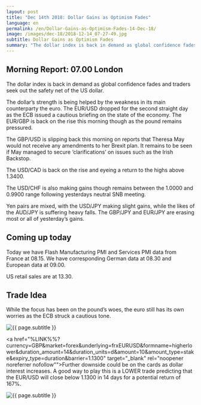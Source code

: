 ```yaml
---
layout: post
title: "Dec 14th 2018: Dollar Gains as Optimism Fades"
language: en
permalink: /en/Dollar-Gains-as-Optimism-Fades-14-Dec-18/
image: /images/dec-18/2018-12-14_07-27-49.jpg
subtitle: Dollar Gains as Optimism Fades
summary: "The dollar index is back in demand as global confidence fades and traders seek out the safety net of the US dollar. The dollar’s strength is being helped by the weakness in its main counterparty the euro. The EUR/USD dropped for the second straight day as the ECB issued a cautious briefing on the state of the economy"
---
```

## Morning Report: 07.00 London

The dollar index is back in demand as global confidence fades and traders seek out the safety net of the US dollar. 

The dollar’s strength is being helped by the weakness in its main counterparty the euro. The EUR/USD dropped for the second straight day as the ECB issued a cautious briefing on the state of the economy. The EUR/GBP is back on the rise this morning though as the pound remains pressured. 

The GBP/USD is slipping back this morning on reports that Theresa May would not receive any amendments to her Brexit plan. It remains to be seen if May managed to secure ‘clarifications’ on issues such as the Irish Backstop. 

The USD/CAD is back on the rise and eyeing a return to the highs above 1.3400. 

The USD/CHF is also making gains though remains between the 1.0000 and 0.9900 range following yesterdays neutral SNB meeting. 

Yen pairs are mixed, with the USD/JPY making slight gains, while the likes of the AUD/JPY is suffering heavy falls. The GBP/JPY and EUR/JPY are erasing most or all of yesterday’s gains. 

## Coming up today

Today we have Flash Manufacturing PMI and Services PMI data from France at 08.15. We have corresponding German data at 08.30 and European data at 09.00. 

US retail sales are at 13.30. 

## Trade Idea

While the focus has been on the pound’s woes, the euro still has its own worries as the ECB struck a cautious tone.

<img class="post-image" src="{{ site.url }}/images/dec-18/2018-12-14_07-27-49.jpg" alt="{{ page.subtitle }}" title="{{ page.subtitle }}">

<a href="%LINK%%?currency=GBP&market=forex&underlying=frxEURUSD&formname=higherlower&duration_amount=14&duration_units=d&amount=10&amount_type=stake&expiry_type=duration&barrier=1.1300" target="_blank"  rel="noopener noreferrer nofollow"">Further downside could be on the cards as dollar interest increases. A good way to play this is a LOWER trade predicting that the EUR/USD will close below 1.1300 in 14 days for a potential return of 167%.</a>

<img class="post-image" src="{{ site.url }}/images/dec-18/2018-12-14_07-31-59.jpg" alt="{{ page.subtitle }}" title="{{ page.subtitle }}">